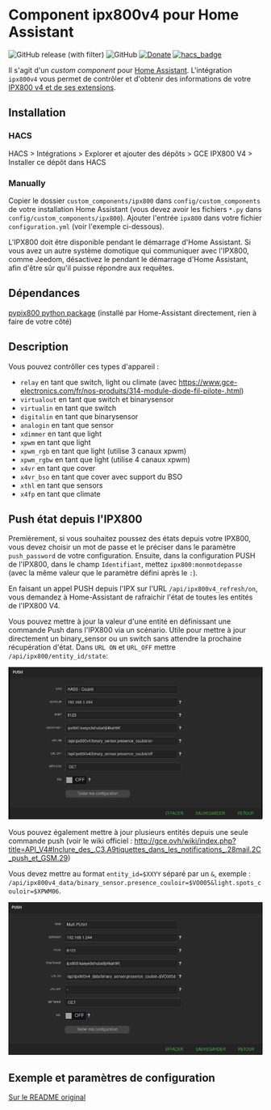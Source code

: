 # Component ipx800v4 pour Home Assistant

![GitHub release (with filter)](https://img.shields.io/github/v/release/aohzan/ipx800v5) ![GitHub](https://img.shields.io/github/license/aohzan/ipx800v5) [![Donate](https://img.shields.io/badge/$-support-ff69b4.svg?style=flat)](https://github.com/sponsors/Aohzan) [![hacs_badge](https://img.shields.io/badge/HACS-Default-41BDF5.svg)](https://github.com/hacs/integration)

Il s'agit d'un _custom component_ pour [Home Assistant](https://www.home-assistant.io/).
L'intégration `ipx800v4` vous permet de contrôler et d'obtenir des informations de votre [IPX800 v4 et de ses extensions](http://gce-electronics.com/).

## Installation

### HACS

HACS > Intégrations > Explorer et ajouter des dépôts > GCE IPX800 V4 > Installer ce dépôt dans HACS

### Manually

Copier le dossier `custom_components/ipx800` dans `config/custom_components` de votre installation Home Assistant (vous devez avoir les fichiers `*.py` dans `config/custom_components/ipx800`).
Ajouter l'entrée `ipx800` dans votre fichier `configuration.yml` (voir l'exemple ci-dessous).

L'IPX800 doit être disponible pendant le démarrage d'Home Assistant.
Si vous avez un autre système domotique qui communiquer avec l'IPX800, comme Jeedom, désactivez le pendant le démarrage d'Home Assistant, afin d'être sûr qu'il puisse répondre aux requêtes.

## Dépendances

[pypix800 python package](https://github.com/Aohzan/pypx800) (installé par Home-Assistant directement, rien à faire de votre côté)

## Description

Vous pouvez contrôller ces types d'appareil :

- `relay` en tant que switch, light ou climate (avec https://www.gce-electronics.com/fr/nos-produits/314-module-diode-fil-pilote-.html)
- `virtualout` en tant que switch et binarysensor
- `virtualin` en tant que switch
- `digitalin` en tant que binarysensor
- `analogin` en tant que sensor
- `xdimmer` en tant que light
- `xpwm` en tant que light
- `xpwm_rgb` en tant que light (utilise 3 canaux xpwm)
- `xpwm_rgbw` en tant que light (utilise 4 canaux xpwm)
- `x4vr` en tant que cover
- `x4vr_bso` en tant que cover avec support du BSO
- `xthl` en tant que sensors
- `x4fp` en tant que climate

## Push état depuis l'IPX800

Premièrement, si vous souhaitez poussez des états depuis votre IPX800, vous devez choisir un mot de passe et le préciser dans le paramètre `push_password` de votre configuration.
Ensuite, dans la configuration PUSH de l'IPX800, dans le champ `Identifiant`, mettez `ipx800:monmotdepasse` (avec la même valeur que le paramètre défini après le `:`).

En faisant un appel PUSH depuis l'IPX sur l'URL `/api/ipx800v4_refresh/on`, vous demandez à Home-Assistant de rafraichir l'état de toutes les entités de l'IPX800 V4.

Vous pouvez mettre à jour la valeur d'une entité en définissant une commande Push dans l'IPX800 via un scénario.
Utile pour mettre à jour directement un binary_sensor ou un  switch sans attendre la prochaine récupération d'état.
Dans `URL ON` et `URL_OFF` mettre `/api/ipx800/entity_id/state`:

![PUSH configuration example](ipx800_push_configuration_example.jpg)

Vous pouvez également mettre à jour plusieurs entités depuis une seule commande push (voir le wiki officiel : http://gce.ovh/wiki/index.php?title=API_V4#Inclure_des_.C3.A9tiquettes_dans_les_notifications_.28mail.2C_push_et_GSM.29)

Vous devez mettre au format `entity_id=$XXYY` séparé par un `&`, exemple : `/api/ipx800v4_data/binary_sensor.presence_couloir=$VO005&light.spots_couloir=$XPWM06`.

![PUSH data configuration example](ipx800_push_data_configuration_example.jpg)

## Exemple et paramètres de configuration

[Sur le README original](README.md)

